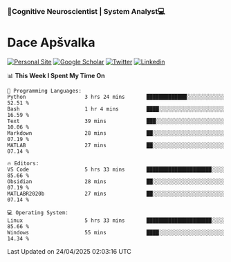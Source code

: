 ### 🧠Cognitive Neuroscientist | System Analyst💻
# Dace Apšvalka

[![Personal Site](https://img.shields.io/badge/website-teal?style=for-the-badge&logo=About.me&logoColor=white)](https://dcdace.net/)
[![Google Scholar](https://img.shields.io/badge/Scholar-yellow?style=for-the-badge&logo=googlescholar&logoColor=ffffff)](https://scholar.google.com/citations?hl=en&user=W8q0HBkAAAAJ&view_op=list_works&sortby=pubdate)
[![Twitter](https://img.shields.io/badge/Twitter-1DA1F2?logo=twitter&logoColor=white&style=for-the-badge)](https://twitter.com/dcdace)
[![Linkedin](https://img.shields.io/badge/linkedin-0077B5?logo=linkedin&logoColor=white&style=for-the-badge)](https://www.linkedin.com/in/dace-apsvalka/)

<!--
[![Dace's wakatime stats](https://github-readme-stats.vercel.app/api/wakatime?username=dcdace&theme=react&layout=compact&custom_title=Coding+past+7+days&v=2)](https://github.com/dcdace/dcdace)


[![github](https://img.shields.io/github/followers/dcdace?logo=github&style=plastic)](https://github.com/dcdace?tab=followers "GitHub followers")
[![wakatime](https://wakatime.com/badge/user/6e7556d3-b1db-4eef-a7e8-9bad735fc27e.svg?style=plastic?v=2)](https://wakatime.com/@6e7556d3-b1db-4eef-a7e8-9bad735fc27e "Total time coded since Feb 28 2022")

[![twitter](https://img.shields.io/twitter/follow/dcdace?label=followers&logo=twitter&color=%23007ec6&style=plastic)](https://twitter.com/dcdace "Twitter followers")

[![Dace's languages](https://github-readme-stats-one-nu-13.vercel.app/api/top-langs/?username=dcdace&langs_count=10&theme=nord&layout=compact)](https://github.com/anuraghazra/github-readme-stats) 
[![Dace's GitHub stats](https://github-readme-stats-one-nu-13.vercel.app/api?username=dcdace&theme=dracula&hide=prs,issues&count_private=true&show_icons=true&hide_rank=true&include_all_commits=true&hide_title=false&custom_title=GitHub+Stats)](https://github.com/anuraghazra/github-readme-stats)
-->

<!--START_SECTION:waka-->
📊 **This Week I Spent My Time On** 

```text
💬 Programming Languages: 
Python                   3 hrs 24 mins       █████████████░░░░░░░░░░░░   52.51 % 
Bash                     1 hr 4 mins         ████░░░░░░░░░░░░░░░░░░░░░   16.59 % 
Text                     39 mins             ███░░░░░░░░░░░░░░░░░░░░░░   10.06 % 
Markdown                 28 mins             ██░░░░░░░░░░░░░░░░░░░░░░░   07.19 % 
MATLAB                   27 mins             ██░░░░░░░░░░░░░░░░░░░░░░░   07.14 % 

🔥 Editors: 
VS Code                  5 hrs 33 mins       █████████████████████░░░░   85.66 % 
Obsidian                 28 mins             ██░░░░░░░░░░░░░░░░░░░░░░░   07.19 % 
MATLABR2020b             27 mins             ██░░░░░░░░░░░░░░░░░░░░░░░   07.14 % 

💻 Operating System: 
Linux                    5 hrs 33 mins       █████████████████████░░░░   85.66 % 
Windows                  55 mins             ████░░░░░░░░░░░░░░░░░░░░░   14.34 % 
```


 Last Updated on 24/04/2025 02:03:16 UTC
<!--END_SECTION:waka-->

